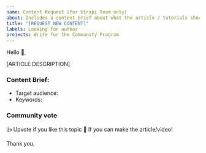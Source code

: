 ```yaml
---
name: Content Request [for Strapi Team only]
about: Includes a content brief about what the article / tutorials should focus on. 
title: "[REQUEST NEW CONTENT]"
labels: Looking for author
projects: Write for the Community Program
---
```


Hello 👋,

[ARTICLE DESCRIPTION]
<!--
In the ARTICLE DESCRIPTION, describe what the article will be about in a few sentences and include a content brief of the article as shown below: 

### Content Brief: 
- Target audience: 
- Keywords:
- Content objective (OPTIONAL):
- Content outline (OPTIONAL):
-->

### Content Brief: 
- Target audience:
- Keywords:

### Community vote
👍 Upvote if you like this topic
🚀 If you can make the article/video!

Thank you.

